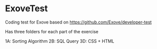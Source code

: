 # ExoveTest
Coding test for Exove based on https://github.com/Exove/developer-test

Has three folders for each part of the exercise

1A: Sorting Algorithm
2B: SQL Query
3D: CSS + HTML
